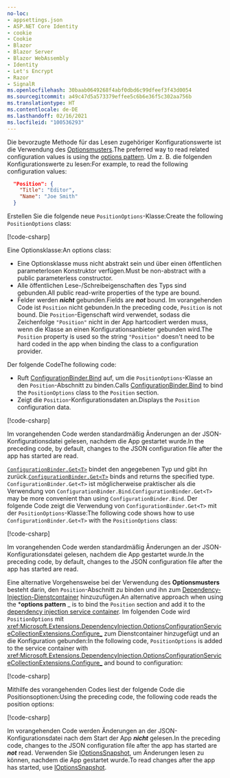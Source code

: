 ```yaml
---
no-loc:
- appsettings.json
- ASP.NET Core Identity
- cookie
- Cookie
- Blazor
- Blazor Server
- Blazor WebAssembly
- Identity
- Let's Encrypt
- Razor
- SignalR
ms.openlocfilehash: 30baab0649268f4abf0dbd6c99dfeef3f43d0054
ms.sourcegitcommit: a49c47d5a573379effee5c6b6e36f5c302aa756b
ms.translationtype: HT
ms.contentlocale: de-DE
ms.lasthandoff: 02/16/2021
ms.locfileid: "100536293"
---
```

<span data-ttu-id="50840-101">Die bevorzugte Methode für das Lesen zugehöriger Konfigurationswerte ist die Verwendung des [Optionsmusters](xref:fundamentals/configuration/options).</span><span class="sxs-lookup"><span data-stu-id="50840-101">The preferred way to read related configuration values is using the [options pattern](xref:fundamentals/configuration/options).</span></span> <span data-ttu-id="50840-102">Um z. B. die folgenden Konfigurationswerte zu lesen:</span><span class="sxs-lookup"><span data-stu-id="50840-102">For example, to read the following configuration values:</span></span>

```json
  "Position": {
    "Title": "Editor",
    "Name": "Joe Smith"
  }
```

<span data-ttu-id="50840-103">Erstellen Sie die folgende neue `PositionOptions`-Klasse:</span><span class="sxs-lookup"><span data-stu-id="50840-103">Create the following `PositionOptions` class:</span></span>

[!code-csharp[](~/fundamentals/configuration/index/samples/3.x/ConfigSample/Options/PositionOptions.cs?name=snippet)]

<span data-ttu-id="50840-104">Eine Optionsklasse:</span><span class="sxs-lookup"><span data-stu-id="50840-104">An options class:</span></span>

* <span data-ttu-id="50840-105">Eine Optionsklasse muss nicht abstrakt sein und über einen öffentlichen parameterlosen Konstruktor verfügen.</span><span class="sxs-lookup"><span data-stu-id="50840-105">Must be non-abstract with a public parameterless constructor.</span></span>
* <span data-ttu-id="50840-106">Alle öffentlichen Lese-/Schreibeigenschaften des Typs sind gebunden.</span><span class="sxs-lookup"><span data-stu-id="50840-106">All public read-write properties of the type are bound.</span></span>
* <span data-ttu-id="50840-107">Felder werden ***nicht*** gebunden.</span><span class="sxs-lookup"><span data-stu-id="50840-107">Fields are ***not*** bound.</span></span> <span data-ttu-id="50840-108">Im vorangehenden Code ist `Position` nicht gebunden.</span><span class="sxs-lookup"><span data-stu-id="50840-108">In the preceding code, `Position` is not bound.</span></span> <span data-ttu-id="50840-109">Die `Position`-Eigenschaft wird verwendet, sodass die Zeichenfolge `"Position"` nicht in der App hartcodiert werden muss, wenn die Klasse an einen Konfigurationsanbieter gebunden wird.</span><span class="sxs-lookup"><span data-stu-id="50840-109">The `Position` property is used so the string `"Position"` doesn't need to be hard coded in the app when binding the class to a configuration provider.</span></span>

<span data-ttu-id="50840-110">Der folgende Code</span><span class="sxs-lookup"><span data-stu-id="50840-110">The following code:</span></span>

* <span data-ttu-id="50840-111">Ruft [ConfigurationBinder.Bind](xref:Microsoft.Extensions.Configuration.ConfigurationBinder.Bind*) auf, um die `PositionOptions`-Klasse an den `Position`-Abschnitt zu binden.</span><span class="sxs-lookup"><span data-stu-id="50840-111">Calls [ConfigurationBinder.Bind](xref:Microsoft.Extensions.Configuration.ConfigurationBinder.Bind*) to bind the `PositionOptions` class to the `Position` section.</span></span>
* <span data-ttu-id="50840-112">Zeigt die `Position`-Konfigurationsdaten an.</span><span class="sxs-lookup"><span data-stu-id="50840-112">Displays the `Position` configuration data.</span></span>

[!code-csharp[](~/fundamentals/configuration/index/samples/3.x/ConfigSample/Pages/Test22.cshtml.cs?name=snippet)]

<span data-ttu-id="50840-113">Im vorangehenden Code werden standardmäßig Änderungen an der JSON-Konfigurationsdatei gelesen, nachdem die App gestartet wurde.</span><span class="sxs-lookup"><span data-stu-id="50840-113">In the preceding code, by default, changes to the JSON configuration file after the app has started are read.</span></span>

<span data-ttu-id="50840-114">[`ConfigurationBinder.Get<T>`](xref:Microsoft.Extensions.Configuration.ConfigurationBinder.Get*) bindet den angegebenen Typ und gibt ihn zurück.</span><span class="sxs-lookup"><span data-stu-id="50840-114">[`ConfigurationBinder.Get<T>`](xref:Microsoft.Extensions.Configuration.ConfigurationBinder.Get*) binds and returns the specified type.</span></span> <span data-ttu-id="50840-115">`ConfigurationBinder.Get<T>` ist möglicherweise praktischer als die Verwendung von `ConfigurationBinder.Bind`.</span><span class="sxs-lookup"><span data-stu-id="50840-115">`ConfigurationBinder.Get<T>` may be more convenient than using `ConfigurationBinder.Bind`.</span></span> <span data-ttu-id="50840-116">Der folgende Code zeigt die Verwendung von `ConfigurationBinder.Get<T>` mit der `PositionOptions`-Klasse:</span><span class="sxs-lookup"><span data-stu-id="50840-116">The following code shows how to use `ConfigurationBinder.Get<T>` with the `PositionOptions` class:</span></span>

[!code-csharp[](~/fundamentals/configuration/index/samples/3.x/ConfigSample/Pages/Test21.cshtml.cs?name=snippet)]

<span data-ttu-id="50840-117">Im vorangehenden Code werden standardmäßig Änderungen an der JSON-Konfigurationsdatei gelesen, nachdem die App gestartet wurde.</span><span class="sxs-lookup"><span data-stu-id="50840-117">In the preceding code, by default, changes to the JSON configuration file after the app has started are read.</span></span>

<span data-ttu-id="50840-118">Eine alternative Vorgehensweise bei der Verwendung des **Optionsmusters** besteht darin, den `Position`-Abschnitt zu binden und ihn zum [Dependency-Injection-Dienstcontainer](xref:fundamentals/dependency-injection) hinzuzufügen.</span><span class="sxs-lookup"><span data-stu-id="50840-118">An alternative approach when using the \***options pattern** _ is to bind the `Position` section and add it to the [dependency injection service container](xref:fundamentals/dependency-injection).</span></span> <span data-ttu-id="50840-119">Im folgenden Code wird `PositionOptions` mit <xref:Microsoft.Extensions.DependencyInjection.OptionsConfigurationServiceCollectionExtensions.Configure_> zum Dienstcontainer hinzugefügt und an die Konfiguration gebunden:</span><span class="sxs-lookup"><span data-stu-id="50840-119">In the following code, `PositionOptions` is added to the service container with <xref:Microsoft.Extensions.DependencyInjection.OptionsConfigurationServiceCollectionExtensions.Configure_> and bound to configuration:</span></span>

[!code-csharp[](~/fundamentals/configuration/index/samples/3.x/ConfigSample/Startup.cs?name=snippet)]

<span data-ttu-id="50840-120">Mithilfe des vorangehenden Codes liest der folgende Code die Positionsoptionen:</span><span class="sxs-lookup"><span data-stu-id="50840-120">Using the preceding code, the following code reads the position options:</span></span>

[!code-csharp[](~/fundamentals/configuration/index/samples/3.x/ConfigSample/Pages/Test2.cshtml.cs?name=snippet)]

<span data-ttu-id="50840-121">Im vorangehenden Code werden Änderungen an der JSON-Konfigurationsdatei nach dem Start der App ***nicht*** gelesen.</span><span class="sxs-lookup"><span data-stu-id="50840-121">In the preceding code, changes to the JSON configuration file after the app has started are ***not*** read.</span></span> <span data-ttu-id="50840-122">Verwenden Sie [IOptionsSnapshot](xref:fundamentals/configuration/options#ios), um Änderungen lesen zu können, nachdem die App gestartet wurde.</span><span class="sxs-lookup"><span data-stu-id="50840-122">To read changes after the app has started, use [IOptionsSnapshot](xref:fundamentals/configuration/options#ios).</span></span>
